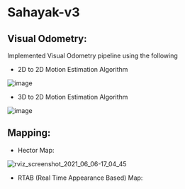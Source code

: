 # Sahayak-v3
## Visual Odometry:
Implemented Visual Odometry pipeline using the following 
* 2D to 2D Motion Estimation Algorithm

![image](https://user-images.githubusercontent.com/64685403/121784729-37d25000-cbd3-11eb-9314-2a5fbb041a9a.png)
* 3D to 2D Motion Estimation Algorithm


![image](https://user-images.githubusercontent.com/64685403/121784831-e4accd00-cbd3-11eb-8202-94722c2689f7.png)

## Mapping:
* Hector Map:

![rviz_screenshot_2021_06_06-17_04_45](https://user-images.githubusercontent.com/64685403/121784874-276ea500-cbd4-11eb-948d-58333b687bce.png)
* RTAB (Real Time Appearance Based) Map:


